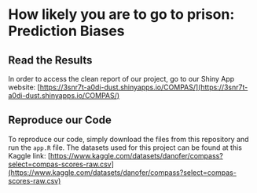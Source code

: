 # How likely you are to go to prison: Prediction Biases

## Read the Results

In order to access the clean report of our project, go to our Shiny App website:  [https://3snr7t-a0di-dust.shinyapps.io/COMPAS/](https://3snr7t-a0di-dust.shinyapps.io/COMPAS/)

## Reproduce our Code

To reproduce our code, simply download the files from this repository and run the `app.R` file. The datasets used for this project can be found at this Kaggle link: [https://www.kaggle.com/datasets/danofer/compass?select=compas-scores-raw.csv](https://www.kaggle.com/datasets/danofer/compass?select=compas-scores-raw.csv)
